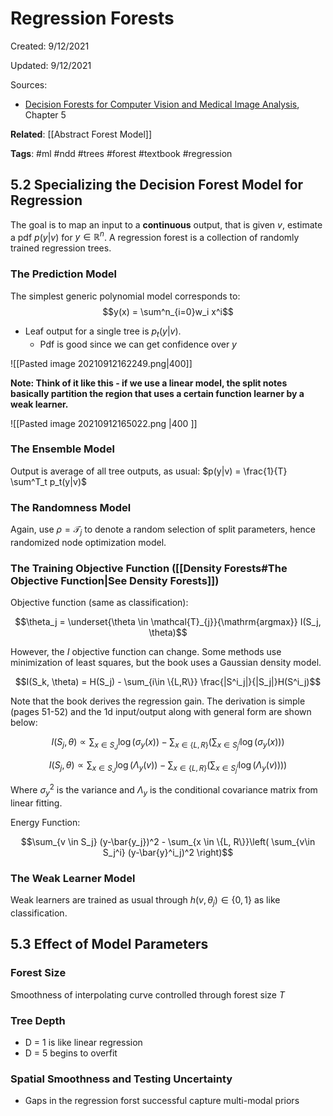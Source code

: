 # Regression Forests
Created: 9/12/2021

Updated: 9/12/2021

Sources:
* [Decision Forests for Computer Vision and Medical Image Analysis](https://link.springer.com/book/10.1007/978-1-4471-4929-3), Chapter 5

**Related**: [[Abstract Forest Model]]

**Tags**: #ml #ndd #trees #forest #textbook #regression


## 5.2 Specializing the Decision Forest Model for Regression
The goal is to map an input to a **continuous** output, that is given $v$, estimate a pdf $p(y|v)$ for $y \in \mathbb{R}^n$. A regression forest is a collection of randomly trained regression trees. 

### The Prediction Model
The simplest generic polynomial model corresponds to:
$$y(x) = \sum^n_{i=0}w_i x^i$$
* Leaf output for a single tree is $p_t(y|v)$.
	* Pdf is good since we can get confidence over $y$

![[Pasted image 20210912162249.png|400]]

**Note: Think of it like this - if we use a linear model, the split notes basically partition the region that uses a certain function learner by a weak learner.**

![[Pasted image 20210912165022.png |400 ]]

### The Ensemble Model

Output is average of all tree outputs, as usual: $p(y|v) = \frac{1}{T} \sum^T_t p_t(y|v)$

### The Randomness Model

Again, use $\rho = \mathcal{T}_j$ to denote a random selection of split parameters, hence randomized node optimization model.

### The Training Objective Function ([[Density Forests#The Objective Function|See Density Forests]])
Objective function (same as classification):

$$\theta_j = \underset{\theta \in \mathcal{T}_{j}}{\mathrm{argmax}} I(S_j, \theta)$$

However, the $I$ objective function can change. Some methods use minimization of least squares, but the book uses a Gaussian density model.

$$I(S_k, \theta) = H(S_j) - \sum_{i\in \{L,R\}} \frac{|S^i_j|}{|S_j|}H(S^i_j)$$

Note that the book derives the regression gain. The derivation is simple (pages 51-52) and the 1d input/output along with general form are shown below:

$$I(S_j, \theta) \propto \sum_{x \in S_J} \log(\sigma_y(x)) - \sum_{x \in \{L, R\}} \left(\sum_{x \in S^i_j} \log \left(\sigma_y(x)\right)\right)$$

$$I(S_j, \theta) \propto \sum_{x \in S_J} \log(\Lambda_y(v)) - \sum_{x \in \{L, R\}} \left(\sum_{x \in S^i_j} \log \left(\Lambda_y(v))\right)\right)$$

Where $\sigma_y^2$ is the variance and $\Lambda_y$ is the conditional covariance matrix from linear fitting.

Energy Function:

$$\sum_{v \in S_j} (y-\bar{y_j})^2 - \sum_{x \in \{L, R\}}\left( \sum_{v\in S_j^i} (y-\bar{y}^i_j)^2 \right)$$

### The Weak Learner Model

Weak learners are trained as usual through $h(v, \theta_j) \in \{0, 1\}$ as like classification.

## 5.3 Effect of Model Parameters
### Forest Size

Smoothness of interpolating curve controlled through forest size $T$

### Tree Depth
* D = 1 is like linear regression
* D = 5 begins to overfit

### Spatial Smoothness and Testing Uncertainty
* Gaps in the regression forst successful capture multi-modal priors

